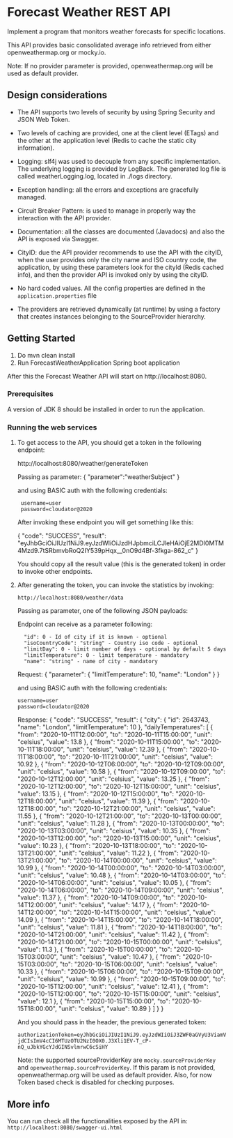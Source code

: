 # Forecast Weather REST API 

Implement a program that monitors weather forecasts for specific locations. 

This API provides basic consolidated average info retrieved from either openweathermap.org or mocky.io.

Note: If no provider parameter is provided, openweathermap.org will be used as default provider.

## Design considerations
- The API supports two levels of security by using Spring Security and JSON Web Token.

- Two levels of caching are provided, one at the client level (ETags) and the other at the application level (Redis to cache the static city information).

- Logging: slf4j was used to decouple from any specific implementation. The underlying logging is provided by LogBack. The generated log file is called weatherLogging.log,
located in ./logs directory.

- Exception handling: all the errors and exceptions are gracefully managed.

- Circuit Breaker Pattern: is used to manage in properly way the interaction with the API provider.

- Documentation: all the classes are documented (Javadocs) and also the API is exposed via Swagger.

- CityID: due the API provider recommends to use the API with the cityID, when the user provides only the city name and ISO country code, the application,
by using these parameters look for the cityId (Redis cached info), and then the provider API is invoked only by using the cityID.

- No hard coded values. All the config properties are defined in the `application.properties` file

- The providers are retrieved dynamically (at runtime) by using a factory that creates instances belonging to the SourceProvider hierarchy.


## Getting Started

1. Do mvn clean install
2. Run ForecastWeatherApplication Spring boot application

After this the Forecast Weather API will start on  http://localhost:8080.

### Prerequisites

A version of JDK 8 should be installed in order to run the application.


### Running the web services

1. To get access to the API, you should get a token in the following endpoint:

   http://localhost:8080/weather/generateToken

   Passing as parameter:
   {
    "parameter":"weatherSubject"
   }

   and using BASIC auth with the following credentials:

        username=user
        password=cloudator@2020


   After invoking these endpoint you will get something like this:

   {
       "code": "SUCCESS",
       "result": "eyJhbGciOiJIUzI1NiJ9.eyJzdWIiOiJzdHJpbmciLCJleHAiOjE2MDI0MTM4Mzd9.7tSRbmvbRoQ2IY539pHqx__0nO9d4Bf-3fkga-862_c"
   }


   You should copy all the result value (this is the generated token) in order to invoke other endpoints.

2. After generating the token, you can invoke the statistics by invoking:

   `http://localhost:8080/weather/data`

    Passing as parameter, one of the following JSON payloads:


   Endpoint can receive as a parameter following:
   
         "id": 0 - Id of city if it is known - optional
         "isoCountryCode": "string" - Country iso code - optional
         "limitDay": 0 - limit number of days - optional by default 5 days
         "limitTemperature": 0 - limit temperature - mandatory
         "name": "string" - name of city - mandatory
   
   Request:
    {
      "parameter": {
        "limitTemperature": 10,
        "name": "London"
      }
    }
    
    and using BASIC auth with the following credentials:

       username=user
       password=cloudator@2020
   Response:
     {
       "code": "SUCCESS",
       "result": {
         "city": {
           "id": 2643743,
           "name": "London",
           "limitTemperature": 10
         },
         "dailyTemperatures": [
           {
             "from": "2020-10-11T12:00:00",
             "to": "2020-10-11T15:00:00",
             "unit": "celsius",
             "value": 13.8
           },
           {
             "from": "2020-10-11T15:00:00",
             "to": "2020-10-11T18:00:00",
             "unit": "celsius",
             "value": 12.39
           },
           {
             "from": "2020-10-11T18:00:00",
             "to": "2020-10-11T21:00:00",
             "unit": "celsius",
             "value": 10.92
           },
           {
             "from": "2020-10-12T06:00:00",
             "to": "2020-10-12T09:00:00",
             "unit": "celsius",
             "value": 10.58
           },
           {
             "from": "2020-10-12T09:00:00",
             "to": "2020-10-12T12:00:00",
             "unit": "celsius",
             "value": 13.25
           },
           {
             "from": "2020-10-12T12:00:00",
             "to": "2020-10-12T15:00:00",
             "unit": "celsius",
             "value": 13.15
           },
           {
             "from": "2020-10-12T15:00:00",
             "to": "2020-10-12T18:00:00",
             "unit": "celsius",
             "value": 11.39
           },
           {
             "from": "2020-10-12T18:00:00",
             "to": "2020-10-12T21:00:00",
             "unit": "celsius",
             "value": 11.55
           },
           {
             "from": "2020-10-12T21:00:00",
             "to": "2020-10-13T00:00:00",
             "unit": "celsius",
             "value": 11.28
           },
           {
             "from": "2020-10-13T00:00:00",
             "to": "2020-10-13T03:00:00",
             "unit": "celsius",
             "value": 10.35
           },
           {
             "from": "2020-10-13T12:00:00",
             "to": "2020-10-13T15:00:00",
             "unit": "celsius",
             "value": 10.23
           },
           {
             "from": "2020-10-13T18:00:00",
             "to": "2020-10-13T21:00:00",
             "unit": "celsius",
             "value": 11.22
           },
           {
             "from": "2020-10-13T21:00:00",
             "to": "2020-10-14T00:00:00",
             "unit": "celsius",
             "value": 10.99
           },
           {
             "from": "2020-10-14T00:00:00",
             "to": "2020-10-14T03:00:00",
             "unit": "celsius",
             "value": 10.48
           },
           {
             "from": "2020-10-14T03:00:00",
             "to": "2020-10-14T06:00:00",
             "unit": "celsius",
             "value": 10.05
           },
           {
             "from": "2020-10-14T06:00:00",
             "to": "2020-10-14T09:00:00",
             "unit": "celsius",
             "value": 11.37
           },
           {
             "from": "2020-10-14T09:00:00",
             "to": "2020-10-14T12:00:00",
             "unit": "celsius",
             "value": 14.17
           },
           {
             "from": "2020-10-14T12:00:00",
             "to": "2020-10-14T15:00:00",
             "unit": "celsius",
             "value": 14.09
           },
           {
             "from": "2020-10-14T15:00:00",
             "to": "2020-10-14T18:00:00",
             "unit": "celsius",
             "value": 11.81
           },
           {
             "from": "2020-10-14T18:00:00",
             "to": "2020-10-14T21:00:00",
             "unit": "celsius",
             "value": 11.42
           },
           {
             "from": "2020-10-14T21:00:00",
             "to": "2020-10-15T00:00:00",
             "unit": "celsius",
             "value": 11.3
           },
           {
             "from": "2020-10-15T00:00:00",
             "to": "2020-10-15T03:00:00",
             "unit": "celsius",
             "value": 10.47
           },
           {
             "from": "2020-10-15T03:00:00",
             "to": "2020-10-15T06:00:00",
             "unit": "celsius",
             "value": 10.33
           },
           {
             "from": "2020-10-15T06:00:00",
             "to": "2020-10-15T09:00:00",
             "unit": "celsius",
             "value": 10.99
           },
           {
             "from": "2020-10-15T09:00:00",
             "to": "2020-10-15T12:00:00",
             "unit": "celsius",
             "value": 12.41
           },
           {
             "from": "2020-10-15T12:00:00",
             "to": "2020-10-15T15:00:00",
             "unit": "celsius",
             "value": 12.1
           },
           {
             "from": "2020-10-15T15:00:00",
             "to": "2020-10-15T18:00:00",
             "unit": "celsius",
             "value": 10.89
           }
         ]
       }
     }
     
      And you should pass in the header, the previous generated token:

      `authorizationToken=eyJhbGciOiJIUzI1NiJ9.eyJzdWIiOiJ3ZWF0aGVyU3ViamVjdCIsImV4cCI6MTUzOTU2NzI0OX0.J3Xli1EV-T_cP-nQ_uJbkYGcYJdGINSvlmrwC6cSiHY`

    Note: the supported sourceProviderKey are `mocky.sourceProviderKey` and `openweathermap.sourceProviderKey`. If this param is not provided, openweathermap.org will be used as default provider.
    Also, for now Token based check is disabled for checking purposes.
## More info

You can run check all the functionalities exposed by the API in: `http://localhost:8080/swagger-ui.html`


